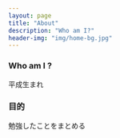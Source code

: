 ```yaml
---
layout: page
title: "About"
description: "Who am I?"
header-img: "img/home-bg.jpg"
---
```


### Who am I ?

平成生まれ

### 目的

勉強したことをまとめる
